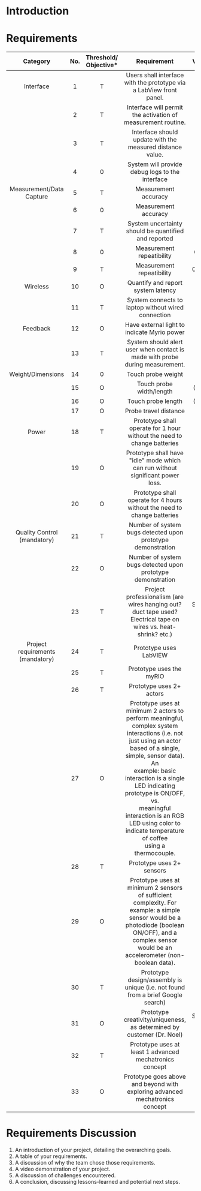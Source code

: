 # Introduction 
# Requirements
| Category | No. | Threshold/ <br> Objective* | Requirement | Value | Unit |
| :---: | :---: | :---: | :---: | :---: | :---: |
| Interface | 1 | T | Users shall interface with the prototype via a LabView front panel. | T/F |  |
|  | 2 | T | Interface will permit the activation of measurement routine. | T/F |  |
|  | 3 | T | Interface should update with the measured distance value. | T/F |  |
|  | 4 | 0 | System will provide debug logs to the interface | T/F |  |
| Measurement/Data <br> Capture | 5 | T | Measurement accuracy | 1 | mm |
|  | 6 | 0 | Measurement accuracy | 0.1 | mm |
|  | 7 | T | System uncertainty should be quantified and reported | T/F |  |
|  | 8 | 0 | Measurement repeatibility | 0.01 | mm |
|  | 9 | T | Measurement repeatibility | 0.001 | mm |
| Wireless | 10 | O | Quantify and report system latency | 1 | s |
|  | 11 | T | System connects to laptop without wired connection | T/F |  |
| Feedback | 12 | O | Have external light to indicate Myrio power | T/F |  |
|  | 13 | T | System should alert user when contact is made with probe during measurement. | T/F |  |
| Weight/Dimensions | 14 | 0 | Touch probe weight | 1 | lb |
|  | 15 | O | Touch probe width/length | $(4,6)$ | inch |
|  | 16 | O | Touch probe length | $(4,6)$ | inch |
|  | 17 | O | Probe travel distance | $<10$ | inch |
| Power | 18 | T | Prototype shall operate for 1 hour without the need to change batteries | 1 | hour |
|  | 19 | O | Prototype shall have "idle" mode which can run without significant power loss. | T/F |  |
|  | 20 | O | Prototype shall operate for 4 hours without the need to change batteries | $4+$ | hour |
| Quality Control <br> (mandatory) | 21 | T | Number of system bugs detected upon prototype demonstration | $<5$ | bugs |
|  | 22 | O | Number of system bugs detected upon prototype demonstration | 0 | bugs |
|  | 23 | T | Project professionalism (are wires hanging out? duct tape used? Electrical tape on <br> wires vs. heat-shrink? etc.) | Scale: $1-10$ |  |
| Project requirements <br> (mandatory) | 24 | T | Prototype uses LabVIEW | T/F |  |
|  | 25 | T | Prototype uses the myRIO | T/F |  |
|  | 26 | T | Prototype uses $2+$ actors | T/F |  |
|  | 27 | O | Prototype uses at minimum 2 actors to perform meaningful, complex system <br> interactions (i.e. not just using an actor based of a single, simple, sensor data). An <br> example: basic interaction is a single LED indicating prototype is ON/OFF, vs. <br> meaningful interaction is an RGB LED using color to indicate temperature of coffee <br> using a thermocouple. | T/F |  |
|  | 28 | T | Prototype uses $2+$ sensors | T/F |  |
|  | 29 | O | Prototype uses at minimum 2 sensors of sufficient complexity. For example: a simple <br> sensor would be a photodiode (boolean ON/OFF), and a complex sensor would be an <br> accelerometer (non-boolean data). | T/F |  |
|  | 30 | T | Prototype design/assembly is unique (i.e. not found from a brief Google search) | T/F |  |
|  | 31 | O | Prototype creativity/uniqueness, as determined by customer (Dr. Noel) | Scale: $1-10$ |  |
|  | 32 | T | Prototype uses at least 1 advanced mechatronics concept | T/F |  |
|  | 33 | O | Prototype goes above and beyond with exploring advanced mechatronics concept | T/F |  |
# Requirements Discussion 
1. An introduction of your project, detailing the overarching goals.
2. A table of your requirements.
3. A discussion of why the team chose those requirements.
4. A video demonstration of your project.
5. A discussion of challenges encountered.
6. A conclusion, discussing lessons-learned and potential next steps.
